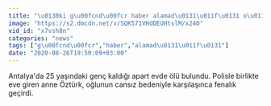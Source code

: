```yaml
---
title: "\u0130ki g\u00fcnd\u00fcr haber alamad\u0131\u011f\u0131 o\u011flunun cans\u0131z bedeniyle kar\u015f\u0131la\u015ft\u0131"
image: "https://s2.dmcdn.net/v/SQK571VHdDEUHtslM/x240"
vid_id: "x7vsh8n"
categories: "news"
tags: ["g\u00fcnd\u00fcr","haber","alamad\u0131\u011f\u0131"]
date: "2020-08-26T19:50:09+03:00"
---
```

Antalya'da 25 yaşındaki genç kaldığı apart evde ölü bulundu. Polisle birlikte eve giren anne Öztürk, oğlunun cansız bedeniyle karşılaşınca fenalık geçirdi.   <br>
